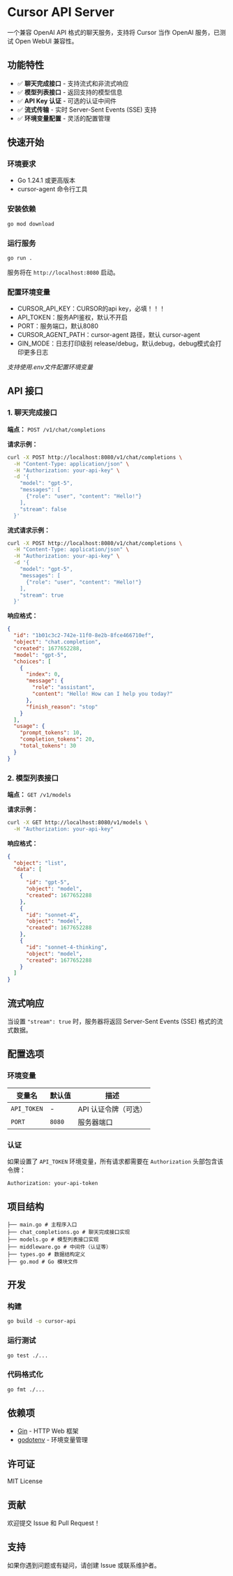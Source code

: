 # Cursor API Server

一个兼容 OpenAI API 格式的聊天服务，支持将 Cursor 当作 OpenAI 服务，已测试 Open WebUI 兼容性。

## 功能特性

- ✅ **聊天完成接口** - 支持流式和非流式响应
- ✅ **模型列表接口** - 返回支持的模型信息
- ✅ **API Key 认证** - 可选的认证中间件
- ✅ **流式传输** - 实时 Server-Sent Events (SSE) 支持
- ✅ **环境变量配置** - 灵活的配置管理

## 快速开始

### 环境要求

- Go 1.24.1 或更高版本
- cursor-agent 命令行工具

### 安装依赖

```bash
go mod download
```

### 运行服务

```bash
go run .
```

服务将在 `http://localhost:8080` 启动。


### 配置环境变量

- CURSOR_API_KEY：CURSOR的api key，必填！！！
- API_TOKEN：服务API鉴权，默认不开启
- PORT：服务端口，默认8080
- CURSOR_AGENT_PATH：cursor-agent 路径，默认 cursor-agent
- GIN_MODE：日志打印级别 release/debug，默认debug，debug模式会打印更多日志

*支持使用.env文件配置环境变量*

## API 接口

### 1. 聊天完成接口

**端点：** `POST /v1/chat/completions`

**请求示例：**

```bash
curl -X POST http://localhost:8080/v1/chat/completions \
  -H "Content-Type: application/json" \
  -H "Authorization: your-api-key" \
  -d '{
    "model": "gpt-5",
    "messages": [
      {"role": "user", "content": "Hello!"}
    ],
    "stream": false
  }'
```

**流式请求示例：**

```bash
curl -X POST http://localhost:8080/v1/chat/completions \
  -H "Content-Type: application/json" \
  -H "Authorization: your-api-key" \
  -d '{
    "model": "gpt-5",
    "messages": [
      {"role": "user", "content": "Hello!"}
    ],
    "stream": true
  }'
```

**响应格式：**

```json
{
  "id": "1b01c3c2-742e-11f0-8e2b-8fce466710ef",
  "object": "chat.completion",
  "created": 1677652288,
  "model": "gpt-5",
  "choices": [
    {
      "index": 0,
      "message": {
        "role": "assistant",
        "content": "Hello! How can I help you today?"
      },
      "finish_reason": "stop"
    }
  ],
  "usage": {
    "prompt_tokens": 10,
    "completion_tokens": 20,
    "total_tokens": 30
  }
}
```

### 2. 模型列表接口

**端点：** `GET /v1/models`

**请求示例：**

```bash
curl -X GET http://localhost:8080/v1/models \
  -H "Authorization: your-api-key"
```

**响应格式：**

```json
{
  "object": "list",
  "data": [
    {
      "id": "gpt-5",
      "object": "model",
      "created": 1677652288
    },
    {
      "id": "sonnet-4",
      "object": "model",
      "created": 1677652288
    },
    {
      "id": "sonnet-4-thinking",
      "object": "model",
      "created": 1677652288
    }
  ]
}
```

## 流式响应

当设置 `"stream": true` 时，服务器将返回 Server-Sent Events (SSE) 格式的流式数据。

## 配置选项

### 环境变量

| 变量名 | 默认值 | 描述 |
|--------|--------|------|
| `API_TOKEN` | - | API 认证令牌（可选） |
| `PORT` | `8080` | 服务器端口 |

### 认证

如果设置了 `API_TOKEN` 环境变量，所有请求都需要在 `Authorization` 头部包含该令牌：

```bash
Authorization: your-api-token
```

## 项目结构

```
├── main.go # 主程序入口
├── chat_completions.go # 聊天完成接口实现
├── models.go # 模型列表接口实现
├── middleware.go # 中间件（认证等）
├── types.go # 数据结构定义
├── go.mod # Go 模块文件
```

## 开发

### 构建

```bash
go build -o cursor-api
```

### 运行测试

```bash
go test ./...
```

### 代码格式化

```bash
go fmt ./...
```

## 依赖项

- [Gin](https://github.com/gin-gonic/gin) - HTTP Web 框架
- [godotenv](https://github.com/joho/godotenv) - 环境变量管理

## 许可证

MIT License

## 贡献

欢迎提交 Issue 和 Pull Request！

## 支持

如果你遇到问题或有疑问，请创建 Issue 或联系维护者。